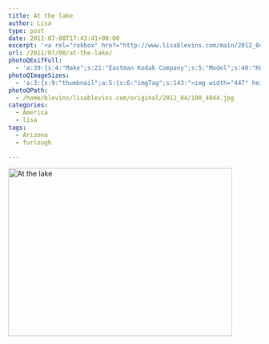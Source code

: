 ```yaml
---
title: At the lake
author: Lisa
type: post
date: 2011-07-08T17:43:41+00:00
excerpt: '<a rel="rokbox" href="http://www.lisablevins.com/main/2012_04/100_4044.jpg" title="At the lake"><img width="447" height="335" alt="At the lake" src="http://www.lisablevins.com/thumbnail/2012_04/100_4044.jpg" class="photoQexcerpt photoQLinkImg" /></a>'
url: /2011/07/08/at-the-lake/
photoQExifFull:
  - 'a:39:{s:4:"Make";s:21:"Eastman Kodak Company";s:5:"Model";s:40:"KODAK EASYSHARE C813 ZOOM DIGITAL CAMERA";s:11:"Orientation";s:17:"1: Normal (0 deg)";s:11:"xResolution";s:27:"480 dots per ResolutionUnit";s:11:"yResolution";s:27:"480 dots per ResolutionUnit";s:14:"ResolutionUnit";s:4:"Inch";s:8:"Software";s:40:"KODAK EASYSHARE C813 ZOOM DIGITAL CAMERA";s:12:"ExposureTime";s:16:"2662/1000000 sec";s:7:"FNumber";s:5:"f/2.7";s:15:"ExposureProgram";s:7:"Program";s:15:"ISOSpeedRatings";s:2:"80";s:11:"ExifVersion";s:12:"version 2.21";s:16:"DateTimeOriginal";s:19:"2011:07:08 18:43:41";s:17:"DateTimedigitized";s:19:"2011:07:08 18:43:41";s:17:"ShutterSpeedValue";s:9:"1/374 sec";s:13:"ApertureValue";s:5:"f/2.7";s:17:"ExposureBiasValue";s:4:"0 EV";s:16:"MaxApertureValue";s:5:"f/2.7";s:12:"MeteringMode";s:13:"Multi-Segment";s:11:"LightSource";s:15:"Unknown or Auto";s:5:"Flash";s:8:"No Flash";s:11:"FocalLength";s:4:"6 mm";s:15:"FlashPixVersion";s:9:"version 1";s:10:"ColorSpace";s:4:"sRGB";s:14:"ExifImageWidth";s:11:"3296 pixels";s:15:"ExifImageHeight";s:11:"2472 pixels";s:13:"ExposureIndex";s:2:"80";s:13:"SensingMethod";s:35:"Unknown: One Chip Color Area Sensor";s:10:"FileSource";s:20:"Digital Still Camera";s:9:"SceneType";s:21:"Directly Photographed";s:12:"ExposureMode";s:1:"0";s:12:"WhiteBalance";s:1:"0";s:16:"DigitalZoomRatio";s:1:"0";s:16:"SceneCaptureMode";s:1:"0";s:11:"GainControl";s:1:"0";s:8:"Contrast";s:1:"0";s:10:"Saturation";s:1:"0";s:9:"Sharpness";s:1:"0";s:20:"FocalLength35mmEquiv";s:0:"";}'
photoQImageSizes:
  - 'a:3:{s:9:"thumbnail";a:5:{s:6:"imgTag";s:143:"<img width="447" height="335" alt="At the lake" src="http://www.lisablevins.com/thumbnail/2012_04/100_4044.jpg" class="PhotoQImg" />";s:6:"imgUrl";s:68:"http://www.lisablevins.com/thumbnail/2012_04/100_4044.jpg";s:7:"imgPath";s:71:"/home/blevins/lisablevins.com/thumbnail/2012_04/100_4044.jpg";s:8:"imgWidth";s:3:"447";s:9:"imgHeight";s:3:"335";}s:4:"main";a:5:{s:6:"imgTag";s:138:"<img width="700" height="525" alt="At the lake" src="http://www.lisablevins.com/main/2012_04/100_4044.jpg" class="PhotoQImg" />";s:6:"imgUrl";s:63:"http://www.lisablevins.com/main/2012_04/100_4044.jpg";s:7:"imgPath";s:66:"/home/blevins/lisablevins.com/main/2012_04/100_4044.jpg";s:8:"imgWidth";s:3:"700";s:9:"imgHeight";s:3:"525";}s:8:"original";a:5:{s:6:"imgTag";s:144:"<img width="3296" height="2472" alt="At the lake" src="http://www.lisablevins.com/original/2012_04/100_4044.jpg" class="PhotoQImg" />";s:6:"imgUrl";s:67:"http://www.lisablevins.com/original/2012_04/100_4044.jpg";s:7:"imgPath";s:70:"/home/blevins/lisablevins.com/original/2012_04/100_4044.jpg";s:8:"imgWidth";s:4:"3296";s:9:"imgHeight";s:4:"2472";}}'
photoQPath:
  - /home/blevins/lisablevins.com/original/2012_04/100_4044.jpg
categories:
  - America
  - lisa
tags:
  - Arizona
  - furlough

---
```

<a rel="lightbox" href="http://www.lisablevins.com/main/2012_04/100_4044.jpg" title="At the lake"><img width="447" height="335" alt="At the lake" src="http://www.lisablevins.com/thumbnail/2012_04/100_4044.jpg" class="photoQcontent photoQLinkImg" /></a>

<div class="photoQDescr">
</div>